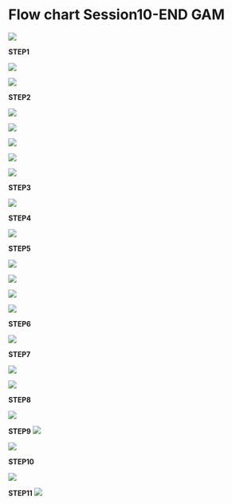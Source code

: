 # Flow chart Session10-END GAM

![](https://github.com/sudhakarmlal/EVA/blob/master/Phase2/Session10/images/FlowChartTD3N.JPG)



**STEP1**

![](https://github.com/sudhakarmlal/EVA/blob/master/Phase2/Session10/images/T3DNStep1.JPG)

![](https://github.com/sudhakarmlal/EVA/blob/master/Phase2/Session10/images/StepT3DN1-2.JPG)








**STEP2**

![](https://github.com/sudhakarmlal/EVA/blob/master/Phase2/Session10/images/Step2TD3N.JPG)

![](https://github.com/sudhakarmlal/EVA/blob/master/Phase2/Session10/images/Step2-2T3DN.JPG)


![](https://github.com/sudhakarmlal/EVA/blob/master/Phase2/Session10/images/Step2-3TD3N.JPG)

![](https://github.com/sudhakarmlal/EVA/blob/master/Phase2/Session10/images/Step2-4T3DN.JPG)




![](https://github.com/sudhakarmlal/EVA/blob/master/Phase2/Session10/images/Step2-5TD3N.JPG)


**STEP3**

![](https://github.com/sudhakarmlal/EVA/blob/master/Phase2/Session10/images/Step3-TD3N.JPG)

**STEP4**


![](https://github.com/sudhakarmlal/EVA/blob/master/Phase2/Session10/images/Step4-TD3N.JPG)


**STEP5**

![](https://github.com/sudhakarmlal/EVA/blob/master/Phase2/Session10/images/Step5-TD3N.JPG)




![](https://github.com/sudhakarmlal/EVA/blob/master/Phase2/Session10/images/Step5-3TD3N.JPG)

![](https://github.com/sudhakarmlal/EVA/blob/master/Phase2/Session10/images/STEP5-4TD3N.JPG)





![](https://github.com/sudhakarmlal/EVA/blob/master/Phase2/Session10/images/Step5-5TD3N.JPG)


**STEP6**

![](https://github.com/sudhakarmlal/EVA/blob/master/Phase2/Session10/images/TD3N6-Step6.JPG)









**STEP7**

![](https://github.com/sudhakarmlal/EVA/blob/master/Phase2/Session10/images/Step6-1TD3N.JPG)



![](https://github.com/sudhakarmlal/EVA/blob/master/Phase2/Session10/images/Step8-TD3N.JPG)


**STEP8**

![](https://github.com/sudhakarmlal/EVA/blob/master/Phase2/Session10/images/Step8-1TD3N.JPG)




**STEP9**
![](https://github.com/sudhakarmlal/EVA/blob/master/Phase2/Session10/images/Step9-TD3N.JPG)



![](https://github.com/sudhakarmlal/EVA/blob/master/Phase2/Session10/images/Step9-1TD3N.JPG)

**STEP10**

![](https://github.com/sudhakarmlal/EVA/blob/master/Phase2/Session10/images/Step10-TD3N.JPG)

**STEP11**
![](https://github.com/sudhakarmlal/EVA/blob/master/Phase2/Session10/images/Step11-TD3N.JPG)










